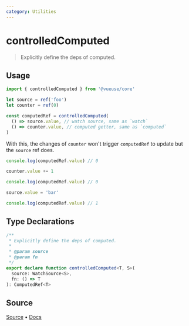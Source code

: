 ```yaml
---
category: Utilities
---
```


# controlledComputed

> Explicitly define the deps of computed.

## Usage

```ts
import { controlledComputed } from '@vueuse/core'

let source = ref('foo')
let counter = ref(0)

const computedRef = controlledComputed(
  () => source.value, // watch source, same as `watch`
  () => counter.value, // computed getter, same as `computed`
)
```

With this, the changes of `counter` won't trigger `computedRef` to update but the `source` ref does.

```ts
console.log(computedRef.value) // 0

counter.value += 1

console.log(computedRef.value) // 0

source.value = 'bar'

console.log(computedRef.value) // 1
```


<!--FOOTER_STARTS-->
## Type Declarations

```typescript
/**
 * Explicitly define the deps of computed.
 *
 * @param source
 * @param fn
 */
export declare function controlledComputed<T, S>(
  source: WatchSource<S>,
  fn: () => T
): ComputedRef<T>
```

## Source

[Source](https://github.com/antfu/vueuse/blob/master/packages/shared/controlledComputed/index.ts) • [Docs](https://github.com/antfu/vueuse/blob/master/packages/shared/controlledComputed/index.md)


<!--FOOTER_ENDS-->